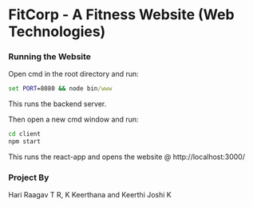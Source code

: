 # FitCorp - A Fitness Website (Web Technologies)

### Running the Website
Open cmd in the root directory and run:
```cmd
set PORT=8080 && node bin/www
```
This runs the backend server.

Then open a new cmd window and run:
```cmd
cd client
npm start
```
This runs the react-app and opens the website @ http://localhost:3000/

### Project By
Hari Raagav T R, K Keerthana and Keerthi Joshi K
